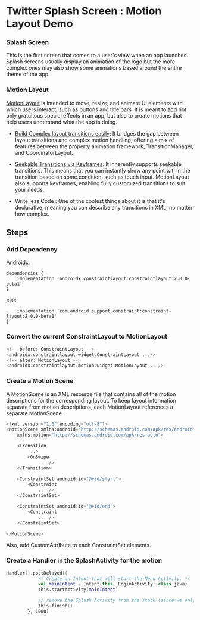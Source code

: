 # Twitter Splash Screen : Motion Layout Demo

### Splash Screen

This is the first screen that comes to a user's view when an app launches. Splash screens usually display an animation of the logo but the more complex ones may also show some  animations based around the entire theme of the app.


### Motion Layout

[MotionLayout](https://developer.android.com/training/constraint-layout/motionlayout) is intended to move, resize, and animate UI elements with which users interact, such as buttons and title bars. It is meant to add not only gratuitous special effects in an app, but also to create motions that help users understand what the app is doing.

* [Build Complex layout transitions easily](https://material.io/design/motion/understanding-motion.html#brand-expression):
It bridges the gap between layout transitions and complex motion handling, offering a mix of features between the property animation framework, TransitionManager, and CoordinatorLayout.

* [Seekable Transitions via Keyframes](https://medium.com/google-developers/defining-motion-paths-in-motionlayout-6095b874d37):
It inherently supports seekable transitions. This means that you can instantly show any point within the transition based on some condition, such as touch input. MotionLayout also supports keyframes, enabling fully customized transitions to suit your needs.

* Write less Code :
One of the coolest things about it is that it's declarative, meaning you can describe any transitions in XML, no matter how complex.


## Steps

### Add Dependency

Androidx:
```
dependencies {
    implementation 'androidx.constraintlayout:constraintlayout:2.0.0-beta1'
}
```
else

``` dependencies {
    implementation 'com.android.support.constraint:constraint-layout:2.0.0-beta1'
}
```

### Convert the current ConstraintLayout to MotionLayout

```Kotlin
<!-- before: ConstraintLayout -->
<androidx.constraintlayout.widget.ConstraintLayout .../>
<!-- after: MotionLayout -->
<androidx.constraintlayout.motion.widget.MotionLayout .../>
```

### Create a Motion Scene

A MotionScene is an XML resource file that contains all of the motion descriptions for the corresponding layout. To keep layout information separate from motion descriptions, each MotionLayout references a separate MotionScene.

```Kotlin
<?xml version="1.0" encoding="utf-8"?>
<MotionScene xmlns:android="http://schemas.android.com/apk/res/android"
    xmlns:motion="http://schemas.android.com/apk/res-auto">

    <Transition
        ...>
        <OnSwipe
            ... />
    </Transition>

    <ConstraintSet android:id="@+id/start">
        <Constraint
            ... />
    </ConstraintSet>

    <ConstraintSet android:id="@+id/end">
        <Constraint
            ... />
    </ConstraintSet>

</MotionScene>
```

Also, add CustomAttribute to each ConstraintSet elements.

### Create a Handler in the SplashActivity for the motion

```Kotlin
Handler().postDelayed({ 
            /* Create an Intent that will start the Menu-Activity. */
            val mainIntent = Intent(this, LoginActivity::class.java)
            this.startActivity(mainIntent)

            // remove the Splash Activity from the stack (since we only want to show it once i.e., at the v beginning)
            this.finish()
        }, 1000)
```

